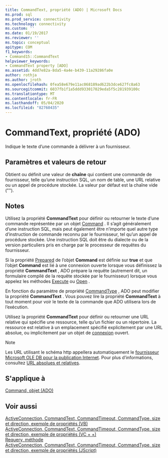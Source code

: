 ```yaml
---
title: CommandText, propriété (ADO) | Microsoft Docs
ms.prod: sql
ms.prod_service: connectivity
ms.technology: connectivity
ms.custom: ''
ms.date: 01/19/2017
ms.reviewer: ''
ms.topic: conceptual
apitype: COM
f1_keywords:
- Command15::CommandText
helpviewer_keywords:
- CommandText property [ADO]
ms.assetid: 4dd7e82a-8da5-4a4e-b439-11a29286fa0e
author: rothja
ms.author: jroth
ms.openlocfilehash: 0fea58e679e11ac068189ad622b3dce627fc8a63
ms.sourcegitcommit: 6037fb1f1a5ddd933017029eda5f5c281939100c
ms.translationtype: MT
ms.contentlocale: fr-FR
ms.lasthandoff: 05/04/2020
ms.locfileid: "82760435"
---
```

# <a name="commandtext-property-ado"></a>CommandText, propriété (ADO)
Indique le texte d’une commande à délivrer à un fournisseur.  
  
## <a name="settings-and-return-values"></a>Paramètres et valeurs de retour  
 Obtient ou définit une valeur de **chaîne** qui contient une commande de fournisseur, telle qu’une instruction SQL, un nom de table, une URL relative ou un appel de procédure stockée. La valeur par défaut est la chaîne vide ("").  
  
## <a name="remarks"></a>Notes  
 Utilisez la propriété **CommandText** pour définir ou retourner le texte d’une commande représentée par un objet [Command](../../../ado/reference/ado-api/command-object-ado.md) . Il s’agit généralement d’une instruction SQL, mais peut également être n’importe quel autre type d’instruction de commande reconnu par le fournisseur, tel qu’un appel de procédure stockée. Une instruction SQL doit être du dialecte ou de la version particuliers pris en charge par le processeur de requêtes du fournisseur.  
  
 Si la propriété [Prepared](../../../ado/reference/ado-api/prepared-property-ado.md) de l’objet **Command** est définie sur **true** et que l’objet **Command** est lié à une connexion ouverte lorsque vous définissez la propriété **CommandText** , ADO prépare la requête (autrement dit, un formulaire compilé de la requête stockée par le fournisseur) lorsque vous appelez les méthodes [Execute](../../../ado/reference/ado-api/execute-method-ado-command.md) ou [Open](../../../ado/reference/ado-api/open-method-ado-connection.md) .  
  
 En fonction du paramètre de propriété [CommandType](../../../ado/reference/ado-api/commandtype-property-ado.md) , ADO peut modifier la propriété **CommandText** . Vous pouvez lire la propriété **CommandText** à tout moment pour voir le texte de la commande que ADO utilisera lors de l’exécution.  
  
 Utilisez la propriété **CommandText** pour définir ou retourner une URL relative qui spécifie une ressource, telle qu’un fichier ou un répertoire. La ressource est relative à un emplacement spécifié explicitement par une URL absolue, ou implicitement par un objet de [connexion](../../../ado/reference/ado-api/connection-object-ado.md) ouvert.  
  
> [!NOTE]
>  Les URL utilisant le schéma http appellera automatiquement le [fournisseur Microsoft OLE DB pour la publication Internet](../../../ado/guide/appendixes/microsoft-ole-db-provider-for-internet-publishing.md). Pour plus d’informations, consultez [URL absolues et relatives](../../../ado/guide/data/absolute-and-relative-urls.md).  
  
## <a name="applies-to"></a>S'applique à  
 [Command, objet (ADO)](../../../ado/reference/ado-api/command-object-ado.md)  
  
## <a name="see-also"></a>Voir aussi  
 [ActiveConnection, CommandText, CommandTimeout, CommandType, size et direction, exemple de propriétés (VB)](../../../ado/reference/ado-api/activeconnection-commandtext-commandtimeout-commandtype-size-example-vb.md)   
 [ActiveConnection, CommandText, CommandTimeout, CommandType, size et direction, exemple de propriétés (VC + +)](../../../ado/reference/ado-api/activeconnection-commandtext-commandtimeout-commandtype-size-example-vc.md)   
 [Requery, méthode](../../../ado/reference/ado-api/requery-method.md)   
 [ActiveConnection, CommandText, CommandTimeout, CommandType, size et direction, exemple de propriétés (JScript)](../../../ado/reference/ado-api/activeconnection-commandtext-timeout-type-size-example-jscript.md)
